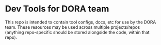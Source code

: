 # Dev Tools for DORA team
This repo is intended to contain tool configs, docs, etc for use by the DORA team. These resources may be used across multiple projects/repos (anything repo-specific should be stored alongside the code, within that repo).
